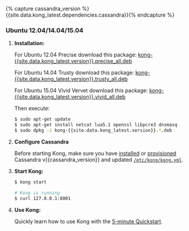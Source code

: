 {% capture cassandra_version %}{{site.data.kong_latest.dependencies.cassandra}}{% endcapture %}

### Ubuntu 12.04/14.04/15.04

1. **Installation:**

    For Ubuntu 12.04 Precise download this package: [kong-{{site.data.kong_latest.version}}.precise_all.deb](https://github.com/Mashape/kong/releases/download/{{site.data.kong_latest.version}}/kong-{{site.data.kong_latest.version}}.precise_all.deb)

    For Ubuntu 14.04 Trusty download this package: [kong-{{site.data.kong_latest.version}}.trusty_all.deb](https://github.com/Mashape/kong/releases/download/{{site.data.kong_latest.version}}/kong-{{site.data.kong_latest.version}}.trusty_all.deb)

    For Ubuntu 15.04 Vivid Vervet download this package: [kong-{{site.data.kong_latest.version}}.vivid_all.deb](https://github.com/Mashape/kong/releases/download/{{site.data.kong_latest.version}}/kong-{{site.data.kong_latest.version}}.vivid_all.deb)

    Then execute:

    ```bash
    $ sudo apt-get update
    $ sudo apt-get install netcat lua5.1 openssl libpcre3 dnsmasq
    $ sudo dpkg -i kong-{{site.data.kong_latest.version}}.*.deb
    ```

2. **Configure Cassandra**

    Before starting Kong, make sure you have [installed](http://www.apache.org/dyn/closer.cgi?path=/cassandra/{{cassandra_version}}/apache-cassandra-{{cassandra_version}}-bin.tar.gz) or [provisioned](http://kongdb.org) Cassandra v{{cassandra_version}} and updated [`/etc/kong/kong.yml`](/docs/{{site.data.kong_latest.version}}/configuration/#databases_available.*).

3. **Start Kong:**

    ```bash
    $ kong start

    # Kong is running
    $ curl 127.0.0.1:8001
    ```

4. **Use Kong:**

    Quickly learn how to use Kong with the [5-minute Quickstart](/docs/{{site.data.kong_latest.version}}/getting-started/quickstart).

